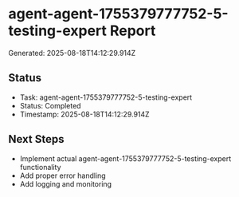 # agent-agent-1755379777752-5-testing-expert Report

Generated: 2025-08-18T14:12:29.914Z

## Status
- Task: agent-agent-1755379777752-5-testing-expert
- Status: Completed
- Timestamp: 2025-08-18T14:12:29.914Z

## Next Steps
- Implement actual agent-agent-1755379777752-5-testing-expert functionality
- Add proper error handling
- Add logging and monitoring
